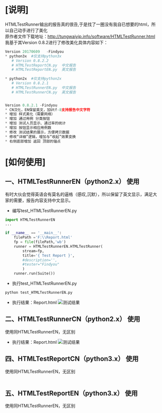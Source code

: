 [说明]
=========================
HTMLTestRunner输出的报告真的很丑,于是找了一圈没有我自已想要的html，所以自己动手进行了美化<br>
原作者文件下载地址：http://tungwaiyip.info/software/HTMLTestRunner.html<br>
我基于其Version 0.8.2进行了修改美化具体内容如下：<br>
```python
Version 20170609   -Findyou
* python3x  #仅支持python3x
   # Version 0.8.2.2
   # HTMLTestReportCN.py  中文报告
   # HTMLTestReportEN.py  英文报告
   
* python2x  #仅支持python2x
   # Version 0.8.2.1
   # HTMLTestRunnerEN.py  中文报告
   # HTMLTestRunnerCN.py  英文报告


Version 0.8.2.1 -Findyou
* CN汉化，EN保留英文，加Utf-8支持报告中文字符
* 增加 样式美化（需要网络）
* 增加 通过用例 分类按钮
* 增加 测试人员显示、通过率的统计
* 增加 按钮显示相应用例数
* 修改 测试结果的展示，方便拷贝数据
* 修改“详细”逻辑，增加与“收起”效果变换
* 右侧底部增加 返回 顶部的锚点
```
[如何使用]
=========================
一、HTMLTestRunnerEN（python2.x） 使用
--------------------------
有时大伙会觉得英语会有莫名的逼格（感叹,沉默），所以保留了英文显示，满足大家的需要，报告内容支持中文显示。
<br>
* 编写test_HTMLTestRunnerEN.py<br>
```python
import HTMLTestRunnerEN
...

if __name__ == '__main__':
    filePath ='F:\\Report.html'
    fp = file(filePath,'wb')
    runner = HTMLTestRunnerEN.HTMLTestRunner(
        stream=fp,
        title='{ Test Report }',
        #description='',
        #tester="Findyou"
        )
    runner.run(Suite())
```

* 执行test_HTMLTestRunnerEN.py<br>
```python
python test_HTMLTestRunnerEN.py
```

* 执行结果：Report.html
![](https://github.com/findyou/python/blob/master/Report_EN.gif "测试结果") 

二、HTMLTestRunnerCN（python2.x） 使用
--------------------------
使用同HTMLTestRunnerEN，无区别<br>
* 执行结果：Report.html
![](https://github.com/findyou/python/blob/master/Report_CN.gif "测试结果") 


四、HTMLTestReportCN（python3.x） 使用
--------------------------
使用同HTMLTestRunnerEN，无区别<br>
<br>

五、HTMLTestReportEN（python3.x） 使用
--------------------------
使用同HTMLTestRunnerEN，无区别<br>
 <br>
